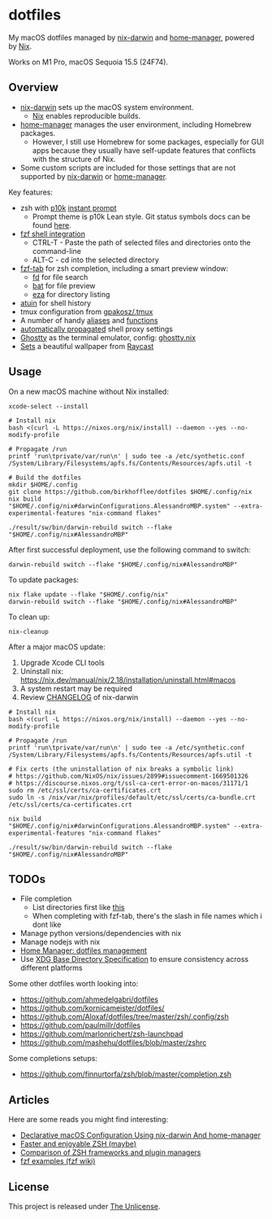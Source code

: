 # dotfiles

My macOS dotfiles managed by [nix-darwin](https://github.com/LnL7/nix-darwin) and [home-manager](https://github.com/nix-community/home-manager), powered by [Nix](https://nixos.org/).

Works on M1 Pro, macOS Sequoia 15.5 (24F74).

## Overview

* [nix-darwin](https://github.com/LnL7/nix-darwin) sets up the macOS system environment.
  * [Nix](https://nixos.org/) enables reproducible builds.
* [home-manager](https://github.com/nix-community/home-manager) manages the user environment, including Homebrew packages.
  * However, I still use Homebrew for some packages, especially for GUI apps because they usually have self-update features that conflicts with the structure of Nix.
* Some custom scripts are included for those settings that are not supported by [nix-darwin](https://github.com/LnL7/nix-darwin) or [home-manager](https://github.com/nix-community/home-manager).

Key features:

* zsh with [p10k](https://github.com/romkatv/powerlevel10k) [instant prompt](hosts/AlessandroMBP/home/zsh/default.nix)
  * Prompt theme is p10k Lean style. Git status symbols docs can be found [here](https://github.com/romkatv/powerlevel10k#what-do-different-symbols-in-git-status-mean).
* [fzf shell integration](hosts/AlessandroMBP/home/zsh/shell/external.zsh)
  * CTRL-T - Paste the path of selected files and directories onto the command-line
  * ALT-C - cd into the selected directory
* [fzf-tab](https://github.com/Aloxaf/fzf-tab) for zsh completion, including a smart preview window:
  * [fd](https://github.com/sharkdp/fd) for file search
  * [bat](https://github.com/sharkdp/bat) for file preview
  * [eza](https://github.com/eza-community/eza) for directory listing
* [atuin](https://github.com/ellie/atuin) for shell history
* tmux configuration from [gpakosz/.tmux](https://github.com/gpakosz/.tmux)
* A number of handy [aliases](hosts/AlessandroMBP/home/zsh/shell/aliases.zsh) and [functions](hosts/AlessandroMBP/home/zsh/shell/functions.zsh)
* [automatically propagated](hosts/AlessandroMBP/home/zsh/shell/proxy.zsh) shell proxy settings
* [Ghostty](https://ghostty.org/) as the terminal emulator, config: [ghostty.nix](hosts/AlessandroMBP/home/ghostty.nix)
* [Sets](hosts/AlessandroMBP/wallpaper.nix) a beautiful wallpaper from [Raycast](https://www.raycast.com/wallpapers)

## Usage

On a new macOS machine without Nix installed:

```console
xcode-select --install

# Install nix
bash <(curl -L https://nixos.org/nix/install) --daemon --yes --no-modify-profile

# Propagate /run
printf 'run\tprivate/var/run\n' | sudo tee -a /etc/synthetic.conf
/System/Library/Filesystems/apfs.fs/Contents/Resources/apfs.util -t

# Build the dotfiles
mkdir $HOME/.config
git clone https://github.com/birkhofflee/dotfiles $HOME/.config/nix
nix build "$HOME/.config/nix#darwinConfigurations.AlessandroMBP.system" --extra-experimental-features "nix-command flakes"

./result/sw/bin/darwin-rebuild switch --flake "$HOME/.config/nix#AlessandroMBP"
```

After first successful deployment, use the following command to switch:

```console
darwin-rebuild switch --flake "$HOME/.config/nix#AlessandroMBP"
```

To update packages:

```console
nix flake update --flake "$HOME/.config/nix"
darwin-rebuild switch --flake "$HOME/.config/nix#AlessandroMBP"
```

To clean up:

```console
nix-cleanup
```

After a major macOS update:

1. Upgrade Xcode CLI tools
2. Uninstall nix: https://nix.dev/manual/nix/2.18/installation/uninstall.html#macos
3. A system restart may be required
4. Review [CHANGELOG](https://github.com/LnL7/nix-darwin/blob/master/CHANGELOG) of nix-darwin

```console
# Install nix
bash <(curl -L https://nixos.org/nix/install) --daemon --yes --no-modify-profile

# Propagate /run
printf 'run\tprivate/var/run\n' | sudo tee -a /etc/synthetic.conf
/System/Library/Filesystems/apfs.fs/Contents/Resources/apfs.util -t

# Fix certs (the uninstallation of nix breaks a symbolic link)
# https://github.com/NixOS/nix/issues/2899#issuecomment-1669501326
# https://discourse.nixos.org/t/ssl-ca-cert-error-on-macos/31171/1
sudo rm /etc/ssl/certs/ca-certificates.crt
sudo ln -s /nix/var/nix/profiles/default/etc/ssl/certs/ca-bundle.crt /etc/ssl/certs/ca-certificates.crt

nix build "$HOME/.config/nix#darwinConfigurations.AlessandroMBP.system" --extra-experimental-features "nix-command flakes"

./result/sw/bin/darwin-rebuild switch --flake "$HOME/.config/nix#AlessandroMBP"
```

## TODOs

* File completion
  * List directories first like [this](https://github.com/Aloxaf/fzf-tab/pull/518)
  * When completing with fzf-tab, there's the slash in file names which i dont like
* Manage python versions/dependencies with nix
* Manage nodejs with nix
* [Home Manager: dotfiles management](https://gvolpe.com/blog/home-manager-dotfiles-management/)
* Use [XDG Base Directory Specification](https://specifications.freedesktop.org/basedir-spec/basedir-spec-latest.html) to ensure consistency across different platforms

Some other dotfiles worth looking into:

* https://github.com/ahmedelgabri/dotfiles
* https://github.com/kornicameister/dotfiles/
* https://github.com/Aloxaf/dotfiles/tree/master/zsh/.config/zsh
* https://github.com/paulmillr/dotfiles
* https://github.com/marlonrichert/zsh-launchpad
* https://github.com/mashehu/dotfiles/blob/master/zshrc

Some completions setups:

* https://github.com/finnurtorfa/zsh/blob/master/completion.zsh

## Articles

Here are some reads you might find interesting:

* [Declarative macOS Configuration Using nix-darwin And home-manager](https://xyno.space/post/nix-darwin-introduction)
* [Faster and enjoyable ZSH (maybe)](https://htr3n.github.io/2018/07/faster-zsh/)
* [Comparison of ZSH frameworks and plugin managers](https://gist.github.com/laggardkernel/4a4c4986ccdcaf47b91e8227f9868ded)
* [fzf examples (fzf wiki)](https://github.com/junegunn/fzf/wiki/examples)

## License

This project is released under [The Unlicense](LICENSE).
